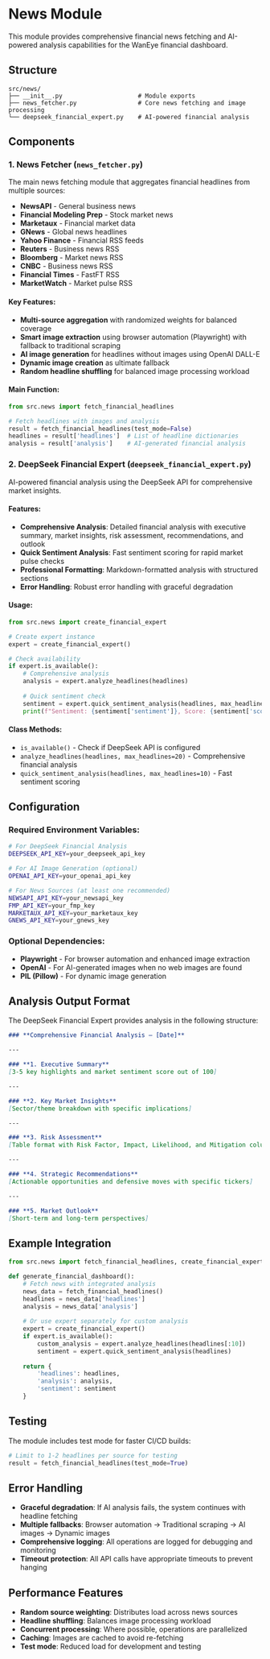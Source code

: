 # News Module

This module provides comprehensive financial news fetching and AI-powered analysis capabilities for the WanEye financial dashboard.

## Structure

```
src/news/
├── __init__.py                     # Module exports
├── news_fetcher.py                 # Core news fetching and image processing
└── deepseek_financial_expert.py    # AI-powered financial analysis
```

## Components

### 1. News Fetcher (`news_fetcher.py`)

The main news fetching module that aggregates financial headlines from multiple sources:

- **NewsAPI** - General business news
- **Financial Modeling Prep** - Stock market news
- **Marketaux** - Financial market data
- **GNews** - Global news headlines
- **Yahoo Finance** - Financial RSS feeds
- **Reuters** - Business news RSS
- **Bloomberg** - Market news RSS
- **CNBC** - Business news RSS
- **Financial Times** - FastFT RSS
- **MarketWatch** - Market pulse RSS

#### Key Features:

- **Multi-source aggregation** with randomized weights for balanced coverage
- **Smart image extraction** using browser automation (Playwright) with fallback to traditional scraping
- **AI image generation** for headlines without images using OpenAI DALL-E
- **Dynamic image creation** as ultimate fallback
- **Random headline shuffling** for balanced image processing workload

#### Main Function:

```python
from src.news import fetch_financial_headlines

# Fetch headlines with images and analysis
result = fetch_financial_headlines(test_mode=False)
headlines = result['headlines']  # List of headline dictionaries
analysis = result['analysis']    # AI-generated financial analysis
```

### 2. DeepSeek Financial Expert (`deepseek_financial_expert.py`)

AI-powered financial analysis using the DeepSeek API for comprehensive market insights.

#### Features:

- **Comprehensive Analysis**: Detailed financial analysis with executive summary, market insights, risk assessment, recommendations, and outlook
- **Quick Sentiment Analysis**: Fast sentiment scoring for rapid market pulse checks
- **Professional Formatting**: Markdown-formatted analysis with structured sections
- **Error Handling**: Robust error handling with graceful degradation

#### Usage:

```python
from src.news import create_financial_expert

# Create expert instance
expert = create_financial_expert()

# Check availability
if expert.is_available():
    # Comprehensive analysis
    analysis = expert.analyze_headlines(headlines)
    
    # Quick sentiment check
    sentiment = expert.quick_sentiment_analysis(headlines, max_headlines=10)
    print(f"Sentiment: {sentiment['sentiment']}, Score: {sentiment['score']}/100")
```

#### Class Methods:

- `is_available()` - Check if DeepSeek API is configured
- `analyze_headlines(headlines, max_headlines=20)` - Comprehensive financial analysis
- `quick_sentiment_analysis(headlines, max_headlines=10)` - Fast sentiment scoring

## Configuration

### Required Environment Variables:

```bash
# For DeepSeek Financial Analysis
DEEPSEEK_API_KEY=your_deepseek_api_key

# For AI Image Generation (optional)
OPENAI_API_KEY=your_openai_api_key

# For News Sources (at least one recommended)
NEWSAPI_API_KEY=your_newsapi_key
FMP_API_KEY=your_fmp_key
MARKETAUX_API_KEY=your_marketaux_key
GNEWS_API_KEY=your_gnews_key
```

### Optional Dependencies:

- **Playwright** - For browser automation and enhanced image extraction
- **OpenAI** - For AI-generated images when no web images are found
- **PIL (Pillow)** - For dynamic image generation

## Analysis Output Format

The DeepSeek Financial Expert provides analysis in the following structure:

```markdown
### **Comprehensive Financial Analysis – [Date]**

---

### **1. Executive Summary**
[3-5 key highlights and market sentiment score out of 100]

---

### **2. Key Market Insights**
[Sector/theme breakdown with specific implications]

---

### **3. Risk Assessment**
[Table format with Risk Factor, Impact, Likelihood, and Mitigation columns]

---

### **4. Strategic Recommendations**
[Actionable opportunities and defensive moves with specific tickers]

---

### **5. Market Outlook**
[Short-term and long-term perspectives]
```

## Example Integration

```python
from src.news import fetch_financial_headlines, create_financial_expert

def generate_financial_dashboard():
    # Fetch news with integrated analysis
    news_data = fetch_financial_headlines()
    headlines = news_data['headlines']
    analysis = news_data['analysis']
    
    # Or use expert separately for custom analysis
    expert = create_financial_expert()
    if expert.is_available():
        custom_analysis = expert.analyze_headlines(headlines[:10])
        sentiment = expert.quick_sentiment_analysis(headlines)
    
    return {
        'headlines': headlines,
        'analysis': analysis,
        'sentiment': sentiment
    }
```

## Testing

The module includes test mode for faster CI/CD builds:

```python
# Limit to 1-2 headlines per source for testing
result = fetch_financial_headlines(test_mode=True)
```

## Error Handling

- **Graceful degradation**: If AI analysis fails, the system continues with headline fetching
- **Multiple fallbacks**: Browser automation → Traditional scraping → AI images → Dynamic images
- **Comprehensive logging**: All operations are logged for debugging and monitoring
- **Timeout protection**: All API calls have appropriate timeouts to prevent hanging

## Performance Features

- **Random source weighting**: Distributes load across news sources
- **Headline shuffling**: Balances image processing workload
- **Concurrent processing**: Where possible, operations are parallelized
- **Caching**: Images are cached to avoid re-fetching
- **Test mode**: Reduced load for development and testing
